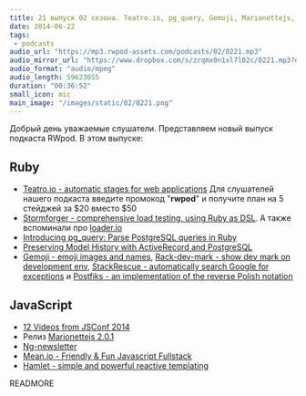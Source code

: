 ```yaml
---
title: 21 выпуск 02 сезона. Teatro.io, pg_query, Gemoji, Marionettejs, Mean.io, Hamlet и прочее
date: 2014-06-22
tags:
 - podcasts
audio_url: "https://mp3.rwpod-assets.com/podcasts/02/0221.mp3"
audio_mirror_url: "https://www.dropbox.com/s/zrqmx0n1xl7l02c/0221.mp3?dl=1"
audio_format: "audio/mpeg"
audio_length: 59623055
duration: "00:36:52"
small_icon: mic
main_image: "/images/static/02/0221.png"
---
```


Добрый день уважаемые слушатели. Представляем новый выпуск подкаста RWpod. В этом выпуске:

## Ruby

 - [Teatro.io - automatic stages for web applications](http://teatro.io/) Для слушателей нашего подкаста введите промокод "**rwpod**" и получите план на 5 стейджей за $20 вместо $50
 - [Stormforger - comprehensive load testing, using Ruby as DSL](https://stormforger.com/). А также вспоминали про [loader.io](https://loader.io/)
 - [Introducing pg_query: Parse PostgreSQL queries in Ruby](https://pganalyze.com/blog/parse-postgresql-queries-in-ruby.html)
 - [Preserving Model History with ActiveRecord and PostgreSQL](http://engineering.moneybird.com/posts/2014/06/16/preserving-model-history-with-activerecord-and-postgresql/)
 - [Gemoji - emoji images and names](https://github.com/github/gemoji), [Rack-dev-mark - show dev mark on development env](https://github.com/dtaniwaki/rack-dev-mark), [StackRescue - automatically search Google for exceptions](https://github.com/excid3/stack_rescue) и [Postfiks - an implementation of the reverse Polish notation](https://github.com/rafalchmiel/postfiks)

## JavaScript

 - [12 Videos from JSConf 2014](https://www.youtube.com/playlist?list=PL37ZVnwpeshFXOP2lqCUykYPXYNsK_fgN#jsconf2014)
 - Релиз [Marionettejs 2.0.1](http://marionettejs.com)
 - [Ng-newsletter](http://www.ng-newsletter.com/posts/)
 - [Mean.io - Friendly & Fun Javascript Fullstack](http://mean.io/)
 - [Hamlet - simple and powerful reactive templating](http://hamlet.coffee/)

READMORE


